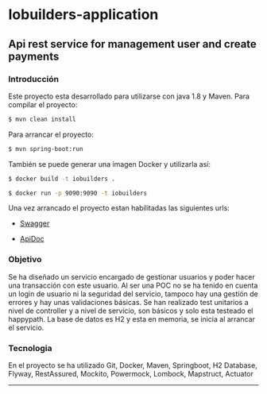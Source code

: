 # Iobuilders-application
## Api rest service for management user and create payments

### Introducción
Este proyecto esta desarrollado para utilizarse con java 1.8 y Maven.
Para compilar el proyecto:

```sh
$ mvn clean install
```
Para arrancar el proyecto:

```sh
$ mvn spring-boot:run
```

También se puede generar una imagen Docker y utilizarla así:

```sh
$ docker build -t iobuilders .
```

```sh
$ docker run -p 9090:9090 -t iobuilders
```

Una vez arrancado el proyecto estan habilitadas las siguientes urls:

- [Swagger](http://localhost:9090/api/v1/swagger-ui/index.html?configUrl=/api/v1/v3/api-docs/swagger-config)

- [ApiDoc](http://localhost:9090/api/v1/api-doc.html)



### Objetivo
Se ha diseñado un servicio encargado de gestionar usuarios y poder hacer una transacción con este usuario.
Al ser una POC no se ha tenido en cuenta un login de usuario ni la seguridad del servicio, tampoco hay una gestión de errores y hay unas validaciones básicas.
Se han realizado test unitarios a nivel de controller y a nivel de servicio, son básicos y solo esta testeado el happypath.
La base de datos es H2 y esta en memoria, se inicia al arrancar el servicio. 


### Tecnologia
En el proyecto se ha utilizado Git, Docker, Maven, Springboot, H2 Database, Flyway, RestAssured, Mockito, Powermock, Lombock, Mapstruct, Actuator

---

